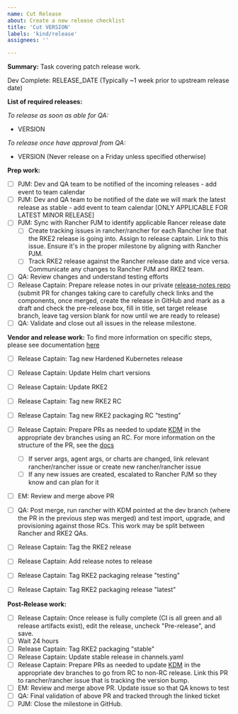 ```yaml
---
name: Cut Release
about: Create a new release checklist
title: 'Cut VERSION'
labels: 'kind/release'
assignees: ''

---
```


**Summary:**
Task covering patch release work.

Dev Complete: RELEASE_DATE (Typically ~1 week prior to upstream release date)

**List of required releases:**

_To release as soon as able for QA:_
- VERSION

_To release once have approval from QA:_
- VERSION (Never release on a Friday unless specified otherwise)

**Prep work:**
- [ ] PJM: Dev and QA team to be notified of the incoming releases - add event to team calendar
- [ ] PJM: Dev and QA team to be notified of the date we will mark the latest release as stable - add event to team calendar [ONLY APPLICABLE FOR LATEST MINOR RELEASE]
- [ ] PJM: Sync with Rancher PJM to identify applicable Rancer release date
  - [ ] Create tracking issues in rancher/rancher for each Rancher line that the RKE2 release is going into. Assign to release captain. Link to this issue. Ensure it's in the proper milestone by aligning with Rancher PJM.
  - [ ] Track RKE2 release against the Rancher release date and vice versa. Communicate any changes to Rancher PJM and RKE2 team.
- [ ] QA: Review changes and understand testing efforts
- [ ] Release Captain: Prepare release notes in our private [release-notes repo](https://github.com/rancherlabs/release-notes) (submit PR for changes taking care to carefully check links and the components, once merged, create the release in GitHub and mark as a draft and check the pre-release box, fill in title, set target release branch, leave tag version blank for now until we are ready to release)
- [ ] QA: Validate and close out all issues in the release milestone.

**Vendor and release work:**
To find more information on specific steps, please see documentation [here](https://github.com/rancher/rke2/blob/master/developer-docs/upgrading_kubernetes.md)
- [ ] Release Captain: Tag new Hardened Kubernetes release
- [ ] Release Captain: Update Helm chart versions
- [ ] Release Captain: Update RKE2
- [ ] Release Captain: Tag new RKE2 RC
- [ ] Release Captain: Tag new RKE2 packaging RC "testing"
- [ ] Release Captain: Prepare PRs as needed to update [KDM](https://github.com/rancher/kontainer-driver-metadata/) in the appropriate dev branches using an RC.  For more information on the structure of the PR, see the [docs](https://github.com/rancher/rke2/blob/master/developer-docs/upgrading_kubernetes.md#update-rancher-kdm)
  - [ ] If server args, agent args, or charts are changed, link relevant rancher/rancher issue or create new rancher/rancher issue
  - [ ] If any new issues are created, escalated to Rancher PJM so they know and can plan for it 
- [ ] EM: Review and merge above PR
- [ ] QA: Post merge, run rancher with KDM pointed at the dev branch (where the PR in the previous step was merged) and test import, upgrade, and provisioning against those RCs. This work may be split between Rancher and RKE2 QAs.
- [ ] Release Captain: Tag the RKE2 release
- [ ] Release Captain: Add release notes to release
- [ ] Release Captain: Tag RKE2 packaging release "testing"
- [ ] Release Captain: Tag RKE2 packaging release "latest"


**Post-Release work:**
- [ ] Release Captain: Once release is fully complete (CI is all green and all release artifacts exist), edit the release, uncheck "Pre-release", and save.
- [ ] Wait 24 hours
- [ ] Release Captain: Tag RKE2 packaging "stable"
- [ ] Release Captain: Update stable release in channels.yaml
- [ ] Release Captain: Prepare PRs as needed to update [KDM](https://github.com/rancher/kontainer-driver-metadata/) in the appropriate dev branches to go from RC to non-RC release. Link this PR to rancher/rancher issue that is tracking the version bump.
- [ ] EM: Review and merge above PR. Update issue so that QA knows to test
- [ ] QA: Final validation of above PR and tracked through the linked ticket
- [ ] PJM: Close the milestone in GitHub.
